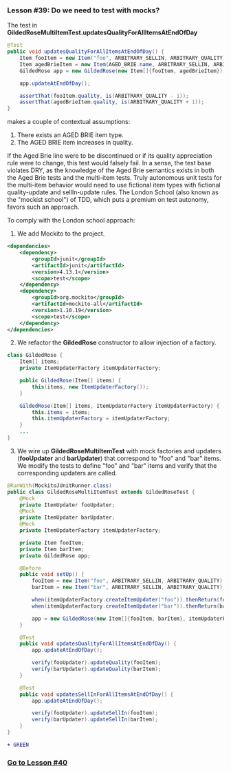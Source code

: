 ### Lesson #39: Do we need to test with mocks?
The test in **GildedRoseMultiItemTest.updatesQualityForAllItemsAtEndOfDay**
```java
@Test
public void updatesQualityForAllItemsAtEndOfDay() {
    Item fooItem = new Item("foo", ARBITRARY_SELLIN, ARBITRARY_QUALITY);
    Item agedBrieItem = new Item(AGED_BRIE.name, ARBITRARY_SELLIN, ARBITRARY_QUALITY);
    GildedRose app = new GildedRose(new Item[]{fooItem, agedBrieItem});

    app.updateAtEndOfDay();

    assertThat(fooItem.quality, is(ARBITRARY_QUALITY - 1));
    assertThat(agedBrieItem.quality, is(ARBITRARY_QUALITY + 1));
}
```
makes a couple of contextual assumptions:
1. There exists an AGED BRIE item type.
2. The AGED BRIE item increases in quality.

If the Aged Brie line were to be discontinued or if its quality appreciation rule were to change, this test would falsely fail.  In a sense, the test base violates DRY, as the knowledge of the Aged Brie semantics exists in both the Aged Brie tests and the multi-item tests.  Truly autonomous unit tests for the multi-item behavior would need to use fictional item types with fictional quality-update and sellIn-update rules.  The London School (also known as the "mockist school") of TDD, which puts a premium on test autonomy, favors such an approach.

To comply with the London school approach:
1. We add Mockito to the project.
```xml
<dependencies>
    <dependency>
        <groupId>junit</groupId>
        <artifactId>junit</artifactId>
        <version>4.13.1</version>
        <scope>test</scope>
    </dependency>
    <dependency>
    	<groupId>org.mockito</groupId>
    	<artifactId>mockito-all</artifactId>
       	<version>1.10.19</version>
       	<scope>test</scope>
    </dependency>
</dependencies>
```
2. We refactor the **GildedRose** constructor to allow injection of a factory.
```java
class GildedRose {
    Item[] items;
    private ItemUpdaterFactory itemUpdaterFactory;

    public GildedRose(Item[] items) {
        this(items, new ItemUpdaterFactory());
    }

    GildedRose(Item[] items, ItemUpdaterFactory itemUpdaterFactory) {
        this.items = items;
        this.itemUpdaterFactory = itemUpdaterFactory;
    }
    ...
}
```
3. We wire up **GildedRoseMultiItemTest** with mock factories and updaters (**fooUpdater** and **barUpdater**) that correspond to "foo" and "bar" items.  We modify the tests to define "foo" and "bar" items and verify that the corresponding updaters are called.
```java
@RunWith(MockitoJUnitRunner.class)
public class GildedRoseMultiItemTest extends GildedRoseTest {
    @Mock
    private ItemUpdater fooUpdater;
    @Mock
    private ItemUpdater barUpdater;
    @Mock
    private ItemUpdaterFactory itemUpdaterFactory;

    private Item fooItem;
    private Item barItem;
    private GildedRose app;

    @Before
    public void setUp() {
        fooItem = new Item("foo", ARBITRARY_SELLIN, ARBITRARY_QUALITY);
        barItem = new Item("bar", ARBITRARY_SELLIN, ARBITRARY_QUALITY);

        when(itemUpdaterFactory.createItemUpdater("foo")).thenReturn(fooUpdater);
        when(itemUpdaterFactory.createItemUpdater("bar")).thenReturn(barUpdater);

        app = new GildedRose(new Item[]{fooItem, barItem}, itemUpdaterFactory);
    }

    @Test
    public void updatesQualityForAllItemsAtEndOfDay() {
        app.updateAtEndOfDay();

        verify(fooUpdater).updateQuality(fooItem);
        verify(barUpdater).updateQuality(barItem);
    }

    @Test
    public void updatesSellInForAllItemsAtEndOfDay() {
        app.updateAtEndOfDay();

        verify(fooUpdater).updateSellIn(fooItem);
        verify(barUpdater).updateSellIn(barItem);
    }
}
```
```diff
+ GREEN
```
### [Go to Lesson #40](https://github.com/d215steinberg/GildedRose-Java/tree/Lesson%2340)
